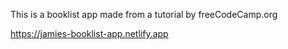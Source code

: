 This is a booklist app made from a tutorial by freeCodeCamp.org 

https://jamies-booklist-app.netlify.app
